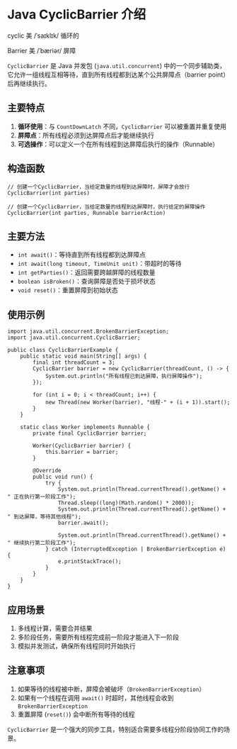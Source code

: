 # Java CyclicBarrier 介绍

cyclic  美 /ˈsaɪklɪk/ 循环的 

Barrier 美 /ˈbæriər/ 屏障

`CyclicBarrier` 是 Java 并发包 (`java.util.concurrent`) 中的一个同步辅助类，它允许一组线程互相等待，直到所有线程都到达某个公共屏障点（barrier point）后再继续执行。

## 主要特点

1. **循环使用**：与 `CountDownLatch` 不同，`CyclicBarrier` 可以被重置并重复使用
2. **屏障点**：所有线程必须到达屏障点后才能继续执行
3. **可选操作**：可以定义一个在所有线程到达屏障后执行的操作（Runnable）

## 构造函数

```
// 创建一个CyclicBarrier，当给定数量的线程到达屏障时，屏障才会放行
CyclicBarrier(int parties)

// 创建一个CyclicBarrier，当给定数量的线程到达屏障时，执行给定的屏障操作
CyclicBarrier(int parties, Runnable barrierAction)
```

## 主要方法

- `int await()`：等待直到所有线程都到达屏障点
- `int await(long timeout, TimeUnit unit)`：带超时的等待
- `int getParties()`：返回需要跨越屏障的线程数量
- `boolean isBroken()`：查询屏障是否处于损坏状态
- `void reset()`：重置屏障到初始状态

## 使用示例

```
import java.util.concurrent.BrokenBarrierException;
import java.util.concurrent.CyclicBarrier;

public class CyclicBarrierExample {
    public static void main(String[] args) {
        final int threadCount = 3;
        CyclicBarrier barrier = new CyclicBarrier(threadCount, () -> {
            System.out.println("所有线程已到达屏障，执行屏障操作");
        });
        
        for (int i = 0; i < threadCount; i++) {
            new Thread(new Worker(barrier), "线程-" + (i + 1)).start();
        }
    }
    
    static class Worker implements Runnable {
        private final CyclicBarrier barrier;
        
        Worker(CyclicBarrier barrier) {
            this.barrier = barrier;
        }
        
        @Override
        public void run() {
            try {
                System.out.println(Thread.currentThread().getName() + " 正在执行第一阶段工作");
                Thread.sleep((long)(Math.random() * 2000));
                System.out.println(Thread.currentThread().getName() + " 到达屏障，等待其他线程");
                barrier.await();
                
                System.out.println(Thread.currentThread().getName() + " 继续执行第二阶段工作");
            } catch (InterruptedException | BrokenBarrierException e) {
                e.printStackTrace();
            }
        }
    }
}
```

## 应用场景

1. 多线程计算，需要合并结果
2. 多阶段任务，需要所有线程完成前一阶段才能进入下一阶段
3. 模拟并发测试，确保所有线程同时开始执行

## 注意事项

1. 如果等待的线程被中断，屏障会被破坏（`BrokenBarrierException`）
2. 如果有一个线程在调用 `await()` 时超时，其他线程会收到 `BrokenBarrierException`
3. 重置屏障 (`reset()`) 会中断所有等待的线程

`CyclicBarrier` 是一个强大的同步工具，特别适合需要多线程分阶段协同工作的场景。